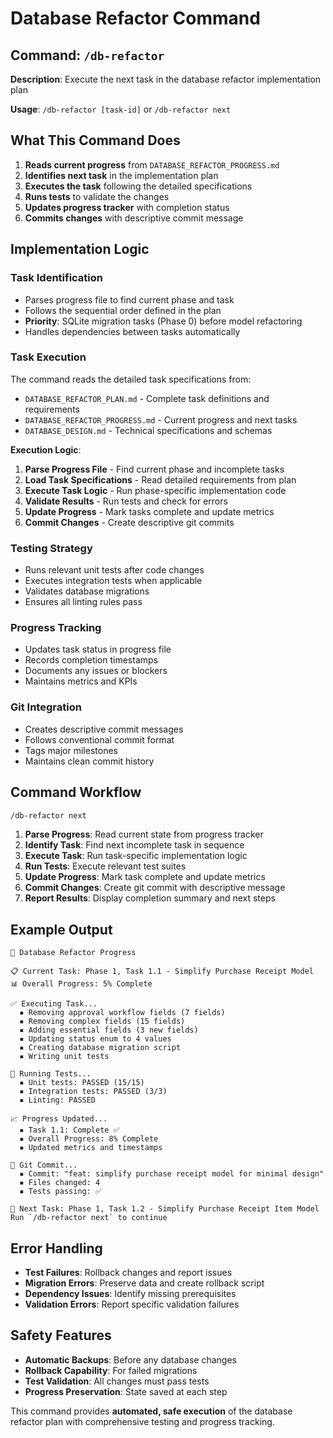 # Database Refactor Command

## Command: `/db-refactor`

**Description**: Execute the next task in the database refactor implementation plan

**Usage**: `/db-refactor [task-id]` or `/db-refactor next`

## What This Command Does

1. **Reads current progress** from `DATABASE_REFACTOR_PROGRESS.md`
2. **Identifies next task** in the implementation plan
3. **Executes the task** following the detailed specifications
4. **Runs tests** to validate the changes
5. **Updates progress tracker** with completion status
6. **Commits changes** with descriptive commit message

## Implementation Logic

### Task Identification
- Parses progress file to find current phase and task
- Follows the sequential order defined in the plan
- **Priority**: SQLite migration tasks (Phase 0) before model refactoring
- Handles dependencies between tasks automatically

### Task Execution
The command reads the detailed task specifications from:
- `DATABASE_REFACTOR_PLAN.md` - Complete task definitions and requirements
- `DATABASE_REFACTOR_PROGRESS.md` - Current progress and next tasks
- `DATABASE_DESIGN.md` - Technical specifications and schemas

**Execution Logic**:
1. **Parse Progress File** - Find current phase and incomplete tasks
2. **Load Task Specifications** - Read detailed requirements from plan
3. **Execute Task Logic** - Run phase-specific implementation code
4. **Validate Results** - Run tests and check for errors
5. **Update Progress** - Mark tasks complete and update metrics
6. **Commit Changes** - Create descriptive git commits

### Testing Strategy
- Runs relevant unit tests after code changes
- Executes integration tests when applicable
- Validates database migrations
- Ensures all linting rules pass

### Progress Tracking
- Updates task status in progress file
- Records completion timestamps
- Documents any issues or blockers
- Maintains metrics and KPIs

### Git Integration
- Creates descriptive commit messages
- Follows conventional commit format
- Tags major milestones
- Maintains clean commit history

## Command Workflow

```bash
/db-refactor next
```

1. **Parse Progress**: Read current state from progress tracker
2. **Identify Task**: Find next incomplete task in sequence
3. **Execute Task**: Run task-specific implementation logic
4. **Run Tests**: Execute relevant test suites
5. **Update Progress**: Mark task complete and update metrics
6. **Commit Changes**: Create git commit with descriptive message
7. **Report Results**: Display completion summary and next steps

## Example Output

```
🚀 Database Refactor Progress

📋 Current Task: Phase 1, Task 1.1 - Simplify Purchase Receipt Model
📊 Overall Progress: 5% Complete

✅ Executing Task...
  ▪️ Removing approval workflow fields (7 fields)
  ▪️ Removing complex fields (15 fields)  
  ▪️ Adding essential fields (3 new fields)
  ▪️ Updating status enum to 4 values
  ▪️ Creating database migration script
  ▪️ Writing unit tests

🧪 Running Tests...
  ▪️ Unit tests: PASSED (15/15)
  ▪️ Integration tests: PASSED (3/3)
  ▪️ Linting: PASSED

📈 Progress Updated...
  ▪️ Task 1.1: Complete ✅
  ▪️ Overall Progress: 8% Complete
  ▪️ Updated metrics and timestamps

📝 Git Commit...
  ▪️ Commit: "feat: simplify purchase receipt model for minimal design"
  ▪️ Files changed: 4
  ▪️ Tests passing: ✅

🎯 Next Task: Phase 1, Task 1.2 - Simplify Purchase Receipt Item Model
Run `/db-refactor next` to continue
```

## Error Handling

- **Test Failures**: Rollback changes and report issues
- **Migration Errors**: Preserve data and create rollback script
- **Dependency Issues**: Identify missing prerequisites
- **Validation Errors**: Report specific validation failures

## Safety Features

- **Automatic Backups**: Before any database changes
- **Rollback Capability**: For failed migrations
- **Test Validation**: All changes must pass tests
- **Progress Preservation**: State saved at each step

This command provides **automated, safe execution** of the database refactor plan with comprehensive testing and progress tracking.